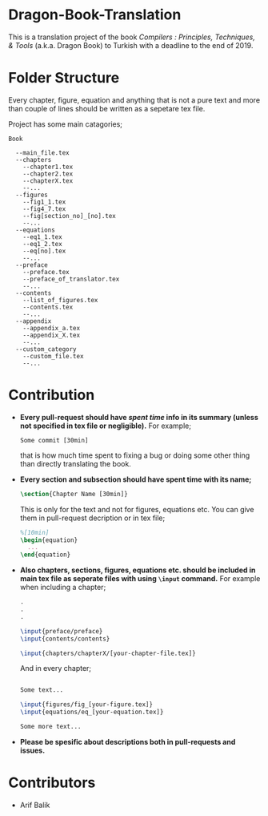# Dragon-Book-Translation
This is a translation project of the book *Compilers : Principles, Techniques, & Tools* (a.k.a. Dragon Book) to Turkish with a deadline to the end of 2019.

# Folder Structure

Every chapter, figure, equation and anything that is not a pure text and more than couple of lines should be written as a sepetare tex file. 

Project has some main catagories;
```
Book

  --main_file.tex
  --chapters
    --chapter1.tex
    --chapter2.tex
    --chapterX.tex
    --...
  --figures
    --fig1_1.tex
    --fig4_7.tex
    --fig[section_no]_[no].tex
    --...
  --equations
    --eq1_1.tex
    --eq1_2.tex
    --eq[no].tex
    --...
  --preface
    --preface.tex
    --preface_of_translator.tex
    --...
  --contents
    --list_of_figures.tex
    --contents.tex
    --...
  --appendix
    --appendix_a.tex
    --appendix_X.tex
    --...
  --custom_category
    --custom_file.tex
    --...

```


# Contribution
- **Every pull-request should have *spent time* info in its summary (unless not specified in tex file or negligible).** For example;

  ``` Some commit [30min] ```

  that is how much time spent to fixing a bug or doing some other thing than directly translating the book.
  
- **Every section and subsection should have spent time with its name;**
  ```tex 
  \section{Chapter Name [30min]}
  ```
  This is only for the text and not for figures, equations etc. You can give them in pull-request decription or in tex file;
  ```tex 
  %[10min]
  \begin{equation}
    ...
  \end{equation}
  ```

- **Also chapters, sections, figures, equations etc. should be included in main tex file as seperate files with using `\input` command.** For example when including a chapter;

  ```tex
  .
  .
  .

  \input{preface/preface}
  \input{contents/contents}

  \input{chapters/chapterX/[your-chapter-file.tex]}

  ```

  And in every chapter;
  ```tex 

  Some text...

  \input{figures/fig_[your-figure.tex]}
  \input{equations/eq_[your-equation.tex]}

  Some more text...

  ```
- **Please be spesific about descriptions both in pull-requests and issues.**

# Contributors

- Arif Balik
